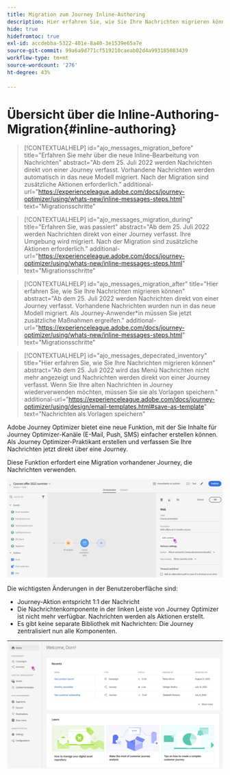 ```yaml
---
title: Migration zum Journey Inline-Authoring
description: Hier erfahren Sie, wie Sie Ihre Nachrichten migrieren können
hide: true
hidefromtoc: true
exl-id: accdebba-5322-401e-8a40-3e1539e65a7e
source-git-commit: 99a6a9d771cf519210caeab02d4a993185083439
workflow-type: tm+mt
source-wordcount: '276'
ht-degree: 43%

---
```



# Übersicht über die Inline-Authoring-Migration{#inline-authoring}

>[!CONTEXTUALHELP]
>id="ajo_messages_migration_before"
>title="Erfahren Sie mehr über die neue Inline-Bearbeitung von Nachrichten"
>abstract="Ab dem 25. Juli 2022 werden Nachrichten direkt von einer Journey verfasst. Vorhandene Nachrichten werden automatisch in das neue Modell migriert. Nach der Migration sind zusätzliche Aktionen erforderlich."
>additional-url="https://experienceleague.adobe.com/docs/journey-optimizer/using/whats-new/inline-messages-steps.html" text="Migrationsschritte"

>[!CONTEXTUALHELP]
>id="ajo_messages_migration_during"
>title="Erfahren Sie, was passiert"
>abstract="Ab dem 25. Juli 2022 werden Nachrichten direkt von einer Journey verfasst. Ihre Umgebung wird migriert. Nach der Migration sind zusätzliche Aktionen erforderlich."
>additional-url="https://experienceleague.adobe.com/docs/journey-optimizer/using/whats-new/inline-messages-steps.html" text="Migrationsschritte"

>[!CONTEXTUALHELP]
>id="ajo_messages_migration_after"
>title="Hier erfahren Sie, wie Sie Ihre Nachrichten migrieren können"
>abstract="Ab dem 25. Juli 2022 werden Nachrichten direkt von einer Journey verfasst. Vorhandene Nachrichten wurden nun in das neue Modell migriert. Als Journey-Anwender*in müssen Sie jetzt zusätzliche Maßnahmen ergreifen."
>additional-url="https://experienceleague.adobe.com/docs/journey-optimizer/using/whats-new/inline-messages-steps.html" text="Migrationsschritte"

>[!CONTEXTUALHELP]
>id="ajo_messages_depecrated_inventory"
>title="Hier erfahren Sie, wie Sie Ihre Nachrichten migrieren können"
>abstract="Ab dem 25. Juli 2022 wird das Menü Nachrichten nicht mehr angezeigt und Nachrichten werden direkt von einer Journey verfasst. Wenn Sie Ihre alten Nachrichten in Journey wiederverwenden möchten, müssen Sie sie als Vorlagen speichern."
>additional-url="https://experienceleague.adobe.com/docs/journey-optimizer/using/design/email-templates.html#save-as-template" text="Nachrichten als Vorlagen speichern"

Adobe Journey Optimizer bietet eine neue Funktion, mit der Sie Inhalte für Journey Optimizer-Kanäle (E-Mail, Push, SMS) einfacher erstellen können. Als Journey Optimizer-Praktikant erstellen und verfassen Sie Ihre Nachrichten jetzt direkt über eine Journey.

Diese Funktion erfordert eine Migration vorhandener Journey, die Nachrichten verwenden.

![](assets/inline-message.png)

Die wichtigsten Änderungen in der Benutzeroberfläche sind:

* Journey-Aktion entspricht 1:1 der Nachricht
* Die Nachrichtenkomponente in der linken Leiste von Journey Optimizer ist nicht mehr verfügbar. Nachrichten werden als Aktionen erstellt.
* Es gibt keine separate Bibliothek mit Nachrichten: Die Journey zentralisiert nun alle Komponenten.

![](assets/updated-left-rail.png)
